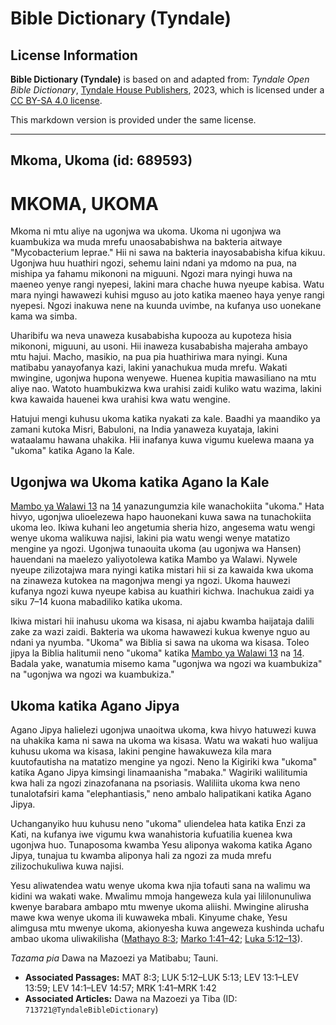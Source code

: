 # Bible Dictionary (Tyndale)

## License Information

**Bible Dictionary (Tyndale)** is based on and adapted from: _Tyndale Open Bible Dictionary_, [Tyndale House Publishers](https://tyndaleopenresources.com/), 2023, which is licensed under a [CC BY-SA 4.0 license](https://creativecommons.org/licenses/by-sa/4.0/legalcode.en).

This markdown version is provided under the same license.



--------------------------------

## Mkoma, Ukoma (id: 689593)

MKOMA, UKOMA
============

Mkoma ni mtu aliye na ugonjwa wa ukoma. Ukoma ni ugonjwa wa kuambukiza wa muda mrefu unaosababishwa na bakteria aitwaye "Mycobacterium leprae." Hii ni sawa na bakteria inayosababisha kifua kikuu. Ugonjwa huu huathiri ngozi, sehemu laini ndani ya mdomo na pua, na mishipa ya fahamu mikononi na miguuni. Ngozi mara nyingi huwa na maeneo yenye rangi nyepesi, lakini mara chache huwa nyeupe kabisa. Watu mara nyingi hawawezi kuhisi mguso au joto katika maeneo haya yenye rangi nyepesi. Ngozi inakuwa nene na kuunda uvimbe, na kufanya uso uonekane kama wa simba.

Uharibifu wa neva unaweza kusababisha kupooza au kupoteza hisia mikononi, miguuni, au usoni. Hii inaweza kusababisha majeraha ambayo mtu hajui. Macho, masikio, na pua pia huathiriwa mara nyingi. Kuna matibabu yanayofanya kazi, lakini yanachukua muda mrefu. Wakati mwingine, ugonjwa hupona wenyewe. Huenea kupitia mawasiliano na mtu aliye nao. Watoto huambukizwa kwa urahisi zaidi kuliko watu wazima, lakini kwa kawaida hauenei kwa urahisi kwa watu wengine.

Hatujui mengi kuhusu ukoma katika nyakati za kale. Baadhi ya maandiko ya zamani kutoka Misri, Babuloni, na India yanaweza kuyataja, lakini wataalamu hawana uhakika. Hii inafanya kuwa vigumu kuelewa maana ya "ukoma" katika Agano la Kale.

Ugonjwa wa Ukoma katika Agano la Kale
-------------------------------------

[Mambo ya Walawi 13](https://ref.ly/Lev13:1-Lev13:59) na [14](https://ref.ly/Lev14:1-Lev14:57) yanazungumzia kile wanachokiita "ukoma." Hata hivyo, ugonjwa ulioelezewa hapo hauonekani kuwa sawa na tunachokiita ukoma leo. Ikiwa kuhani leo angetumia sheria hizo, angesema watu wengi wenye ukoma walikuwa najisi, lakini pia watu wengi wenye matatizo mengine ya ngozi. Ugonjwa tunaouita ukoma (au ugonjwa wa Hansen) hauendani na maelezo yaliyotolewa katika Mambo ya Walawi. Nywele nyeupe zilizotajwa mara nyingi katika mistari hii si za kawaida kwa ukoma na zinaweza kutokea na magonjwa mengi ya ngozi. Ukoma hauwezi kufanya ngozi kuwa nyeupe kabisa au kuathiri kichwa. Inachukua zaidi ya siku 7–14 kuona mabadiliko katika ukoma.

Ikiwa mistari hii inahusu ukoma wa kisasa, ni ajabu kwamba haijataja dalili zake za wazi zaidi. Bakteria wa ukoma hawawezi kukua kwenye nguo au ndani ya nyumba. "Ukoma" wa Biblia si sawa na ukoma wa kisasa. Toleo jipya la Biblia halitumii neno "ukoma" katika [Mambo ya Walawi 13](https://ref.ly/Lev13:1-Lev13:59) na [14](https://ref.ly/Lev14:1-Lev14:57). Badala yake, wanatumia misemo kama "ugonjwa wa ngozi wa kuambukiza" na "ugonjwa wa ngozi wa kuambukiza."

Ukoma katika Agano Jipya
------------------------

Agano Jipya halielezi ugonjwa unaoitwa ukoma, kwa hivyo hatuwezi kuwa na uhakika kama ni sawa na ukoma wa kisasa. Watu wa wakati huo walijua kuhusu ukoma wa kisasa, lakini pengine hawakuweza kila mara kuutofautisha na matatizo mengine ya ngozi. Neno la Kigiriki kwa "ukoma" katika Agano Jipya kimsingi linamaanisha "mabaka." Wagiriki walilitumia kwa hali za ngozi zinazofanana na psoriasis. Waliliita ukoma kwa neno tunalotafsiri kama "elephantiasis," neno ambalo halipatikani katika Agano Jipya.

Uchanganyiko huu kuhusu neno "ukoma" uliendelea hata katika Enzi za Kati, na kufanya iwe vigumu kwa wanahistoria kufuatilia kuenea kwa ugonjwa huo. Tunaposoma kwamba Yesu aliponya wakoma katika Agano Jipya, tunajua tu kwamba aliponya hali za ngozi za muda mrefu zilizochukuliwa kuwa najisi.

Yesu aliwatendea watu wenye ukoma kwa njia tofauti sana na walimu wa kidini wa wakati wake. Mwalimu mmoja hangeweza kula yai lililonunuliwa kwenye barabara ambapo mtu mwenye ukoma aliishi. Mwingine alirusha mawe kwa wenye ukoma ili kuwaweka mbali. Kinyume chake, Yesu alimgusa mtu mwenye ukoma, akionyesha kuwa angeweza kushinda uchafu ambao ukoma uliwakilisha ([Mathayo 8:3](https://ref.ly/Matt8:3); [Marko 1:41–42](https://ref.ly/Mark1:41-Mark1:42); [Luka 5:12–13](https://ref.ly/Luke5:12-Luke5:13)).

*Tazama pia* Dawa na Mazoezi ya Matibabu; Tauni.

* **Associated Passages:** MAT 8:3; LUK 5:12–LUK 5:13; LEV 13:1–LEV 13:59; LEV 14:1–LEV 14:57; MRK 1:41–MRK 1:42
* **Associated Articles:** Dawa na Mazoezi ya Tiba (ID: `713721@TyndaleBibleDictionary`)

